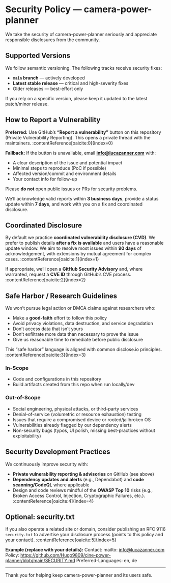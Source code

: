 # Security Policy — camera-power-planner

We take the security of camera-power-planner seriously and appreciate responsible disclosures from the community.

## Supported Versions

We follow semantic versioning. The following tracks receive security fixes:

- **`main` branch** — actively developed
- **Latest stable release** — critical and high-severity fixes
- Older releases — best-effort only

If you rely on a specific version, please keep it updated to the latest patch/minor release.

## How to Report a Vulnerability

**Preferred:** Use GitHub’s **“Report a vulnerability”** button on this repository (Private Vulnerability Reporting). This opens a private thread with the maintainers. :contentReference[oaicite:0]{index=0}

**Fallback:** If the button is unavailable, email **info@lucazanner.com** with:
- A clear description of the issue and potential impact
- Minimal steps to reproduce (PoC if possible)
- Affected version/commit and environment details
- Your contact info for follow-up

Please **do not** open public issues or PRs for security problems.

We’ll acknowledge valid reports within **3 business days**, provide a status update within **7 days**, and work with you on a fix and coordinated disclosure.

## Coordinated Disclosure

By default we practice **coordinated vulnerability disclosure (CVD)**. We prefer to publish details **after a fix is available** and users have a reasonable update window. We aim to resolve most issues within **90 days** of acknowledgement, with extensions by mutual agreement for complex cases. :contentReference[oaicite:1]{index=1}

If appropriate, we’ll open a **GitHub Security Advisory** and, where warranted, request a **CVE ID** through GitHub’s CVE process. :contentReference[oaicite:2]{index=2}

## Safe Harbor / Research Guidelines

We won’t pursue legal action or DMCA claims against researchers who:
- Make a **good-faith** effort to follow this policy
- Avoid privacy violations, data destruction, and service degradation
- Don’t access data that isn’t yours
- Don’t exfiltrate more data than necessary to prove the issue
- Give us reasonable time to remediate before public disclosure

This “safe harbor” language is aligned with common disclose.io principles. :contentReference[oaicite:3]{index=3}

### In-Scope

- Code and configurations in this repository
- Build artifacts created from this repo when run locally/dev

### Out-of-Scope

- Social engineering, physical attacks, or third-party services
- Denial-of-service (volumetric or resource exhaustion) testing
- Issues that require a compromised device or rooted/jailbroken OS
- Vulnerabilities already flagged by our dependency alerts
- Non-security bugs (typos, UI polish, missing best-practices without exploitability)

## Security Development Practices

We continuously improve security with:
- **Private vulnerability reporting & advisories** on GitHub (see above)
- **Dependency updates and alerts** (e.g., Dependabot) and **code scanning/CodeQL** where applicable
- Design and code reviews mindful of the **OWASP Top 10** risks (e.g., Broken Access Control, Injection, Cryptographic Failures, etc.). :contentReference[oaicite:4]{index=4}

## Optional: security.txt

If you also operate a related site or domain, consider publishing an RFC 9116 `security.txt` to advertise your disclosure process (points to this policy and your contact). :contentReference[oaicite:5]{index=5}

**Example (replace with your details):**
Contact: mailto: info@lucazanner.com
Policy: https://github.com/Hugo9809/cine-power-planner/blob/main/SECURITY.md
Preferred-Languages: en, de

---

Thank you for helping keep camera-power-planner and its users safe.
